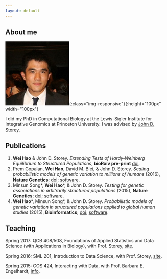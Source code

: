 ```yaml
---
layout: default
---
```


## About me

![me](wei.jpg){:class="img-responsive"}{:height="100px" width="100px"} 

I did my PhD in Computational Biology at the Lewis-Sigler Institute for Integrative Genomics at Princeton University. I was advised by [John D. Storey](http://storeylab.org/). 


## Publications

1. **Wei Hao** & John D. Storey. *Extending Tests of Hardy-Weinberg Equilibrium to Structured Populations*, **bioRxiv pre-print** [doi](https://doi.org/10.1101/240804).
2. Prem Gopalan, **Wei Hao**, David M. Blei, & John D. Storey. *Scaling probabilistic models of genetic variation to millions of humans* (2016), **Nature Genetics**; [doi](http://dx.doi.org/10.1038/ng.3710); [software](http://github.com/Storeylab/terastructure).
3. Minsun Song\*, **Wei Hao**\*, & John D. Storey. *Testing for genetic associations in arbitrarily structured populations* (2015), **Nature Genetics**; [doi](http://dx.doi.org/10.1038/ng.3244); [software](http://github.com/StoreyLab/gcatest).
4. **Wei Hao**\*, Minsun Song\*, & John D. Storey. *Probabilistic models of genetic variation in structured populations applied to global human studies* (2015), **Bioinformatics**; [doi](http://dx.doi.org/10.1093/bioinformatics/btv641); [software](http://github.com/StoreyLab/lfa).

## Teaching

Spring 2017: QCB 408/508, Foundations of Applied Statistics and Data Science (with Applications in Biology), with Prof. Storey, [site](https://jdstorey.github.io/asdscourse/).

Spring 2016: SML 201, Introduction to Data Science, with Prof. Storey, [site](https://sml201.github.io).

Spring 2015: COS 424, Interacting with Data, with Prof. Barbara E. Engelhardt, [info](https://registrar.princeton.edu/course-offerings/course_details.xml?courseid=010279&term=1154).
